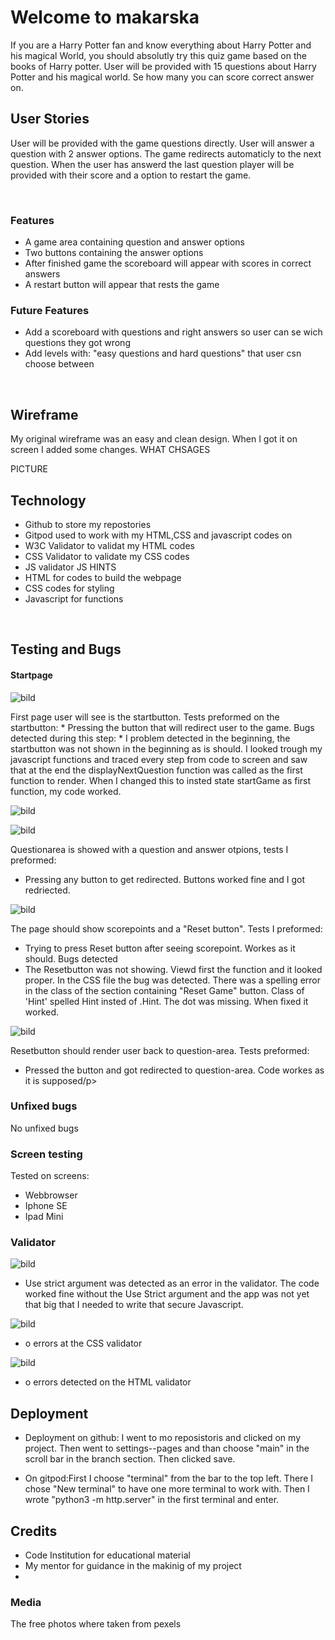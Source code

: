 # Welcome to makarska

<p>If you are a Harry Potter fan and know everything about Harry Potter and his magical World, you should absolutly try this quiz game based on the books of Harry potter. User will be provided with 15 questions about Harry Potter and his magical world. Se how many you can score correct answer on.</p>




## User Stories
<p>User will be provided with the game questions directly. User will answer a question with 2 answer options. The game redirects automaticly to the next question. When the user has answerd the last question player will be provided with their score and a option to restart the game.</p>
<br>

### Features
* A game area containing question and answer options
 * Two buttons containing the answer options
* After finished game the scoreboard will appear with scores in correct answers 
 * A restart button will appear that rests the game



### Future Features

* Add a scoreboard with questions and right answers so user can se wich questions they got wrong
* Add levels with: "easy questions and hard questions" that user csn choose between
<br>

## Wireframe

My original wireframe was an easy and clean design. When I got it on screen I added some changes.
WHAT CHSAGES

PICTURE

## Technology

* Github to store my repostories
* Gitpod used to work with my HTML,CSS and javascript codes on
* W3C Validator to validat my HTML codes
* CSS Validator to validate my CSS codes
* JS validator JS HINTS
* HTML for codes to build the webpage
* CSS codes for styling
* Javascript for functions
<br>

## Testing and Bugs
#### Startpage
![bild](assets/images/startjs.jpg)
<br>
<p>First page user will see is the startbutton. Tests preformed on the startbutton:
 * Pressing the button that will redirect user to the game.
Bugs detected during this step:
 * I problem detected in the beginning, the startbutton was not shown in the beginning as is should. I looked trough my javascript functions and traced every step from code to screen and saw that at the end the displayNextQuestion function was called as the first function to render. When I changed this to insted state startGame as first function, my code worked.</p>

![bild](assets/images/bugstartjs.jpg)

![bild](assets/images/questionsjs.jpg)
<br>
<p>Questionarea is showed with a question and answer otpions, tests I preformed:
 
 * Pressing any button to get redirected. Buttons worked fine and I got redriected.</p>

 ![bild](assets/images/correctjs.jpg)
 <br>
 <p>The page should show scorepoints and a "Reset button". Tests I preformed:
  
  * Trying to press Reset button after seeing scorepoint. Workes as it should.
Bugs detected
  * The Resetbutton was not showing. Viewd first the function and it looked proper. In the CSS file the bug was detected. There was a spelling error in the class of the section containing "Reset Game" button. Class of 'Hint' spelled Hint insted of .Hint. The dot was missing. When fixed it worked.
  </p>

 ![bild](assets/images/resetjs.jpg)
 <br>
 <p>Resetbutton should render user back to question-area. Tests preformed:
  
  * Pressed the button and got redirected to question-area. Code workes as it is supposed/p>

### Unfixed bugs
No unfixed bugs

### Screen testing
Tested on screens:
  
  * Webbrowser
  * Iphone SE
  * Ipad Mini

### Validator
![bild](assets/images/validatorjs.jpg)

* Use strict argument was detected as an error in the validator. The code worked fine without the Use Strict argument and the app was not yet that big that I needed to write that secure Javascript.

![bild](assets/images/validationcss.jpg)

* o errors at the CSS validator

![bild](assets/images/htmlvalidatorsjs.jpg)

* o errors detected on the HTML validator

## Deployment

* Deployment on github: I went to mo reposistoris and clicked on my project. Then went to settings--pages and than choose "main" in the scroll bar in the branch section. Then clicked save.

* On gitpod:First I choose "terminal" from the bar to the top left. There I chose "New terminal" to have one more terminal to work with. Then I wrote "python3 -m http.server" in the first terminal and enter.

## Credits
* Code Institution for educational material
* My mentor for guidance in the makinig of my project
* 


### Media
  
   The free photos where taken from pexels  
